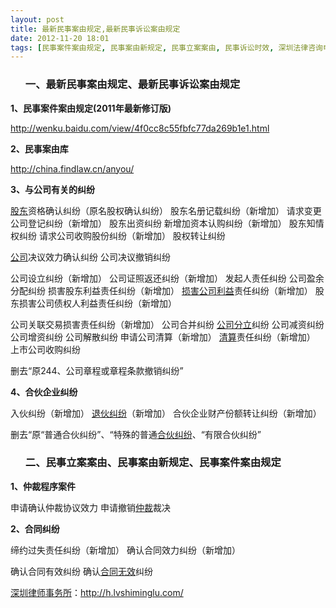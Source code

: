 ```yaml
---
layout: post
title: 最新民事案由规定,最新民事诉讼案由规定
date: 2012-11-20 18:01
tags: [民事案件案由规定, 民事案由新规定, 民事立案案由, 民事诉讼时效, 深圳法律咨询电话]
---
```

<ol>
<h3>一、最新民事案由规定、最新民事诉讼案由规定</h3>
</ol>
<strong>1、民事案件案由规定(2011年最新修订版)</strong>

http://wenku.baidu.com/view/4f0cc8c55fbfc77da269b1e1.html

<strong>2、民事案由库</strong>

http://china.findlaw.cn/anyou/

<strong>3、与公司有关的纠纷</strong>

<a href="http://h.lvshiminglu.com/law/908.html">股东</a>资格确认纠纷（原名股权确认纠纷）
股东名册记载纠纷（新增加）
请求变更公司登记纠纷（新增加）
股东出资纠纷
新增加资本认购纠纷（新增加）
股东知情权纠纷
请求公司收购股份纠纷（新增加）
股权转让纠纷

<a href="http://h.lvshiminglu.com/law/901.html">公司</a>决议效力确认纠纷
公司决议撤销纠纷

公司设立纠纷（新增加）
公司证照返还纠纷（新增加）
发起人责任纠纷
公司盈余分配纠纷
损害股东利益责任纠纷（新增加）
<a href="http://h.lvshiminglu.com/law/799.html">损害公司利益</a>责任纠纷（新增加）
股东损害公司债权人利益责任纠纷（新增加）

公司关联交易损害责任纠纷（新增加）
公司合并纠纷
<a href="http://h.lvshiminglu.com/law/901.html">公司分立</a>纠纷
公司减资纠纷
公司增资纠纷
公司解散纠纷
申请公司清算（新增加）
<a href="http://h.lvshiminglu.com/law/817.html">清算</a>责任纠纷（新增加）
上市公司收购纠纷

删去“原244、公司章程或章程条款撤销纠纷”

<strong>4、合伙企业纠纷</strong>

入伙纠纷（新增加）
<a href="http://h.lvshiminglu.com/law/835.html">退伙纠纷</a>（新增加）
合伙企业财产份额转让纠纷（新增加）

删去“原“普通合伙纠纷”、“特殊的普通<a href="http://h.lvshiminglu.com/law/814.html">合伙纠纷</a>、“有限合伙纠纷”
<ol>
<h3>二、民事立案案由、民事案由新规定、民事案件案由规定</h3>
</ol>
<strong>1、仲裁程序案件</strong>

申请确认仲裁协议效力
申请撤销<a href="http://h.lvshiminglu.com/law/494.html">仲裁</a>裁决

<strong>2、合同纠纷</strong>

缔约过失责任纠纷（新增加）
确认合同效力纠纷（新增加）

确认合同有效纠纷
确认<a href="http://h.lvshiminglu.com/law/753.html">合同无效</a>纠纷

<a href="http://h.lvshiminglu.com/">深圳律师事务所</a>：<a href="http://h.lvshiminglu.com/">http://h.lvshiminglu.com/</a>

